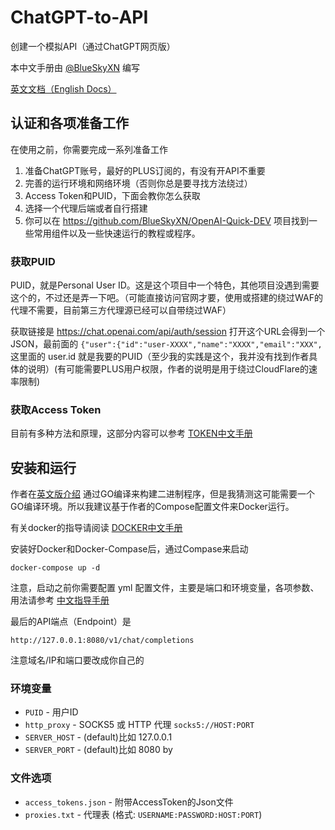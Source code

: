# ChatGPT-to-API
创建一个模拟API（通过ChatGPT网页版）

本中文手册由 [@BlueSkyXN](https://github.com/BlueSkyXN) 编写



[英文文档（English Docs）](README.md)

## 认证和各项准备工作

在使用之前，你需要完成一系列准备工作

1. 准备ChatGPT账号，最好的PLUS订阅的，有没有开API不重要
2. 完善的运行环境和网络环境（否则你总是要寻找方法绕过）
3. Access Token和PUID，下面会教你怎么获取
4. 选择一个代理后端或者自行搭建
5. 你可以在 https://github.com/BlueSkyXN/OpenAI-Quick-DEV 项目找到一些常用组件以及一些快速运行的教程或程序。

### 获取PUID

PUID，就是Personal User ID。这是这个项目中一个特色，其他项目没遇到需要这个的，不过还是弄一下吧。（可能直接访问官网才要，使用或搭建的绕过WAF的代理不需要，目前第三方代理源已经可以自带绕过WAF）

获取链接是 https://chat.openai.com/api/auth/session 打开这个URL会得到一个JSON，最前面的 ```{"user":{"id":"user-XXXX","name":"XXXX","email":"XXX",``` 这里面的 user.id 就是我要的PUID（至少我的实践是这个，我并没有找到作者具体的说明）(有可能需要PLUS用户权限，作者的说明是用于绕过CloudFlare的速率限制)

### 获取Access Token
目前有多种方法和原理，这部分内容可以参考 [TOKEN中文手册](docs\TOKEN_CN.md)

## 安装和运行
  
作者在[英文版介绍](README.md) 通过GO编译来构建二进制程序，但是我猜测这可能需要一个GO编译环境。所以我建议基于作者的Compose配置文件来Docker运行。 

有关docker的指导请阅读 [DOCKER中文手册](docs\Docker_CN.md)

安装好Docker和Docker-Compase后，通过Compase来启动

```docker-compose up -d```

注意，启动之前你需要配置 yml 配置文件，主要是端口和环境变量，各项参数、用法请参考 [中文指导手册](docs\GUIDE_CN.md)

最后的API端点（Endpoint）是

```http://127.0.0.1:8080/v1/chat/completions```

注意域名/IP和端口要改成你自己的

### 环境变量
  - `PUID` - 用户ID
  - `http_proxy` - SOCKS5 或 HTTP 代理 `socks5://HOST:PORT`
  - `SERVER_HOST` - (default)比如 127.0.0.1
  - `SERVER_PORT` - (default)比如 8080 by

### 文件选项
  - `access_tokens.json` - 附带AccessToken的Json文件
  - `proxies.txt` - 代理表 (格式: `USERNAME:PASSWORD:HOST:PORT`)
  
